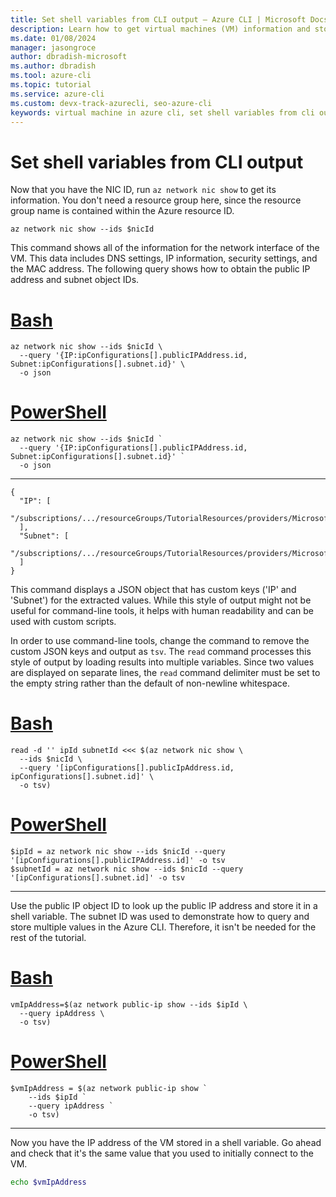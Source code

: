 ```yaml
---
title: Set shell variables from CLI output – Azure CLI | Microsoft Docs
description: Learn how to get virtual machines (VM) information and store results in an Azure CLI shell variable.
ms.date: 01/08/2024
manager: jasongroce
author: dbradish-microsoft
ms.author: dbradish
ms.tool: azure-cli
ms.topic: tutorial
ms.service: azure-cli
ms.custom: devx-track-azurecli, seo-azure-cli
keywords: virtual machine in azure cli, set shell variables from cli output 
---
```


# Set shell variables from CLI output

Now that you have the NIC ID, run `az network nic show` to get its information. You don't need a resource group here, since the resource group name is contained within the Azure resource ID.

```azurecli-interactive
az network nic show --ids $nicId
```

This command shows all of the information for the network interface of the VM. This data includes DNS settings, IP information, security settings, and the MAC address. The following query shows how to obtain the public IP address and subnet object IDs.

# [Bash](#tab/bash)

```azurecli-interactive
az network nic show --ids $nicId \
  --query '{IP:ipConfigurations[].publicIPAddress.id, Subnet:ipConfigurations[].subnet.id}' \
  -o json
```

# [PowerShell](#tab/powershell)

```azurecli-interactive
az network nic show --ids $nicId `
  --query '{IP:ipConfigurations[].publicIPAddress.id, Subnet:ipConfigurations[].subnet.id}' `
  -o json
```

---

```output
{
  "IP": [
    "/subscriptions/.../resourceGroups/TutorialResources/providers/Microsoft.Network/publicIPAddresses/TutorialVM1PublicIP"
  ],
  "Subnet": [
    "/subscriptions/.../resourceGroups/TutorialResources/providers/Microsoft.Network/virtualNetworks/TutorialVM1VNET/subnets/TutorialVM1Subnet"
  ]
}
```

This command displays a JSON object that has custom keys ('IP' and 'Subnet') for the extracted values. While this style of output might not be useful
for command-line tools, it helps with human readability and can be used with custom scripts.

In order to use command-line tools, change the command to remove the custom JSON keys and output as `tsv`. The `read` command processes this style of output by loading results into multiple variables. Since two values are displayed on separate lines, the `read` command
delimiter must be set to the empty string rather than the default of non-newline whitespace.

# [Bash](#tab/bash)

```azurecli-interactive
read -d '' ipId subnetId <<< $(az network nic show \
  --ids $nicId \
  --query '[ipConfigurations[].publicIpAddress.id, ipConfigurations[].subnet.id]' \
  -o tsv)
```

# [PowerShell](#tab/powershell)

```azurecli-interactive
$ipId = az network nic show --ids $nicId --query '[ipConfigurations[].publicIPAddress.id]' -o tsv
$subnetId = az network nic show --ids $nicId --query '[ipConfigurations[].subnet.id]' -o tsv
```

---

Use the public IP object ID to look up the public IP address and store it in a shell variable. The subnet ID was used to demonstrate how to query and store multiple values in the Azure CLI. Therefore, it isn't be needed for the rest of the tutorial.

# [Bash](#tab/bash)

```azurecli-interactive
vmIpAddress=$(az network public-ip show --ids $ipId \
  --query ipAddress \
  -o tsv)
```

# [PowerShell](#tab/powershell)

```azurecli-interactive
$vmIpAddress = $(az network public-ip show `
    --ids $ipId `
    --query ipAddress `
    -o tsv)
```

---

Now you have the IP address of the VM stored in a shell variable. Go ahead and check that it's the same value that you used to initially connect to the VM.

```bash
echo $vmIpAddress
```
